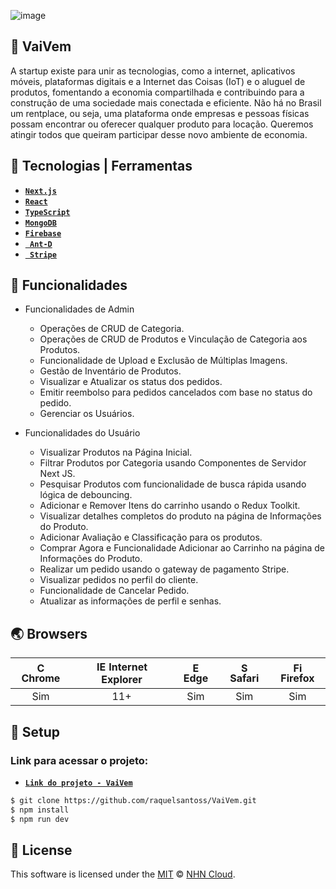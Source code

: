 ![image](https://github.com/raquelsantoss/VaiVem/assets/80298086/1f1af402-4b31-4fb4-88ef-7bb2e311a2d0)




## 🚀 VaiVem

A startup existe para unir as tecnologias, como a internet, aplicativos móveis, plataformas digitais e a Internet das Coisas (IoT) e o aluguel de produtos, fomentando a economia compartilhada e contribuindo para a construção de uma sociedade mais conectada e eficiente.
Não há no Brasil um rentplace, ou seja, uma plataforma onde empresas e pessoas físicas possam encontrar ou oferecer qualquer produto para locação. Queremos atingir todos que queiram participar desse novo ambiente de economia.

## 🤖 Tecnologias | Ferramentas

* [**`Next.js`**](https://nextjs.org)
* [**`React`**](https://reactnative.dev)
* [**`TypeScript`**](https://www.typescriptlang.org)
* [**`MongoDB`**](https://www.mongodb.com)
* [**`Firebase`**](https://firebase.google.com)
* [**` Ant-D`**](https://ant.design)
* [**` Stripe`**](https://stripe.com/en-gb-br?utm_campaign=BR_en_Search_Brand_Brand_EXA-15088005049&utm_medium=cpc&utm_source=google&ad_content=603963803239&utm_term=stripe&utm_matchtype=e&utm_adposition=&utm_device=c&gclid=EAIaIQobChMIg9Gf16irggMVFd2RCh0dIwauEAAYASAAEgJ_AvD_BwE)

## 🐾 Funcionalidades

- Funcionalidades de Admin
   - Operações de CRUD de Categoria.
  - Operações de CRUD de Produtos e Vinculação de Categoria aos Produtos.
  - Funcionalidade de Upload e Exclusão de Múltiplas Imagens.
  - Gestão de Inventário de Produtos.
  - Visualizar e Atualizar os status dos pedidos.
  - Emitir reembolso para pedidos cancelados com base no status do pedido.
  - Gerenciar os Usuários.

- Funcionalidades do Usuário
  - Visualizar Produtos na Página Inicial.
  - Filtrar Produtos por Categoria usando Componentes de Servidor Next JS.
  - Pesquisar Produtos com funcionalidade de busca rápida usando lógica de debouncing.
  - Adicionar e Remover Itens do carrinho usando o Redux Toolkit.
  - Visualizar detalhes completos do produto na página de Informações do Produto.
  - Adicionar Avaliação e Classificação para os produtos.
  - Comprar Agora e Funcionalidade Adicionar ao Carrinho na página de Informações do Produto.
  - Realizar um pedido usando o gateway de pagamento Stripe.
  - Visualizar pedidos no perfil do cliente.
  - Funcionalidade de Cancelar Pedido.
  - Atualizar as informações de perfil e senhas.

## 🌏 Browsers

| <img src="https://user-images.githubusercontent.com/1215767/34348387-a2e64588-ea4d-11e7-8267-a43365103afe.png" alt="Chrome" width="16px" height="16px" /> Chrome | <img src="https://user-images.githubusercontent.com/1215767/34348590-250b3ca2-ea4f-11e7-9efb-da953359321f.png" alt="IE" width="16px" height="16px" /> Internet Explorer | <img src="https://user-images.githubusercontent.com/1215767/34348380-93e77ae8-ea4d-11e7-8696-9a989ddbbbf5.png" alt="Edge" width="16px" height="16px" /> Edge | <img src="https://user-images.githubusercontent.com/1215767/34348394-a981f892-ea4d-11e7-9156-d128d58386b9.png" alt="Safari" width="16px" height="16px" /> Safari | <img src="https://user-images.githubusercontent.com/1215767/34348383-9e7ed492-ea4d-11e7-910c-03b39d52f496.png" alt="Firefox" width="16px" height="16px" /> Firefox |
| :---------: | :---------: | :---------: | :---------: | :---------: |
| Sim | 11+ | Sim | Sim | Sim |


## 🔧 Setup

### Link para acessar o projeto:
* [**`Link do projeto - VaiVem`**](vai-vem.vercel.app)




```sh
$ git clone https://github.com/raquelsantoss/VaiVem.git
$ npm install
$ npm run dev
```


## 📜 License

This software is licensed under the [MIT](https://github.com/nhn/tui.editor/blob/master/LICENSE) © [NHN Cloud](https://github.com/nhn).
